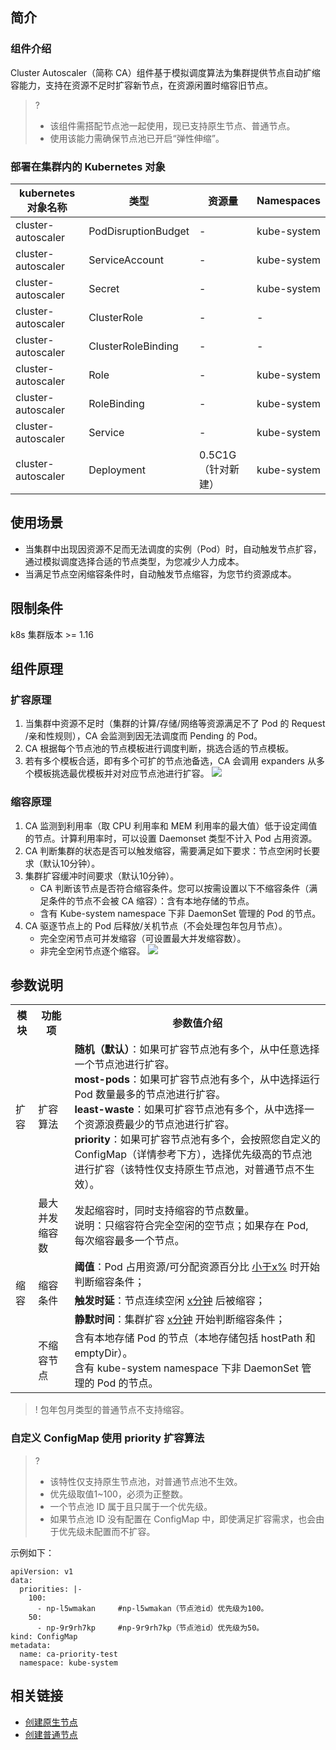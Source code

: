 

## 简介
### 组件介绍
Cluster Autoscaler（简称 CA）组件基于模拟调度算法为集群提供节点自动扩缩容能力，支持在资源不足时扩容新节点，在资源闲置时缩容旧节点。
>? 
>- 该组件需搭配节点池一起使用，现已支持原生节点、普通节点。
>- 使用该能力需确保节点池已开启“弹性伸缩”。

### 部署在集群内的 Kubernetes 对象
| kubernetes 对象名称    | 类型                  | 资源量          | Namespaces  |
|--------------------|---------------------|--------------|-------------|
| cluster-autoscaler | PodDisruptionBudget | -            | kube-system |
| cluster-autoscaler | ServiceAccount      | -            | kube-system |
| cluster-autoscaler | Secret              | -            | kube-system |
| cluster-autoscaler | ClusterRole         | -            | -           |
| cluster-autoscaler | ClusterRoleBinding  | -            | -           |
| cluster-autoscaler | Role                | -            | kube-system |
| cluster-autoscaler | RoleBinding         | -            | kube-system |
| cluster-autoscaler | Service             | -            | kube-system |
| cluster-autoscaler | Deployment          | 0.5C1G（针对新建） | kube-system |


## 使用场景
- 当集群中出现因资源不足而无法调度的实例（Pod）时，自动触发节点扩容，通过模拟调度选择合适的节点类型，为您减少人力成本。
- 当满足节点空闲缩容条件时，自动触发节点缩容，为您节约资源成本。

## 限制条件
k8s 集群版本 >= 1.16


## 组件原理
### 扩容原理
1. 当集群中资源不足时（集群的计算/存储/网络等资源满足不了 Pod 的 Request /亲和性规则），CA 会监测到因无法调度而 Pending 的 Pod。
2. CA 根据每个节点池的节点模板进行调度判断，挑选合适的节点模板。
3. 若有多个模板合适，即有多个可扩的节点池备选，CA 会调用 expanders 从多个模板挑选最优模板并对对应节点池进行扩容。
![](https://qcloudimg.tencent-cloud.cn/raw/7e890d013db63578f5dacce9a0e605b7.png)

### 缩容原理
1. CA 监测到利用率（取 CPU 利用率和 MEM 利用率的最大值）低于设定阈值的节点。计算利用率时，可以设置 Daemonset 类型不计入 Pod 占用资源。
2. CA 判断集群的状态是否可以触发缩容，需要满足如下要求：节点空闲时长要求（默认10分钟）。
3. 集群扩容缓冲时间要求（默认10分钟）。
	- CA 判断该节点是否符合缩容条件。您可以按需设置以下不缩容条件（满足条件的节点不会被 CA 缩容）：含有本地存储的节点。
	- 含有 Kube-system namespace 下非 DaemonSet 管理的 Pod 的节点。
4. CA 驱逐节点上的 Pod 后释放/关机节点（不会处理包年包月节点）。
	- 完全空闲节点可并发缩容（可设置最大并发缩容数）。
	- 非完全空闲节点逐个缩容。
![](https://qcloudimg.tencent-cloud.cn/raw/ad66907e5c1694ffb55e81b3f6b9e556.png)

## 参数说明
<table>
    <tr>
    <th>模块</th>
    <th>功能项</th>
    <th>参数值介绍</th>
        </tr>
        <tr>
    <td>扩容 
            </td>
    <td>扩容算法 
            </td>
    <td><b>随机（默认）</b>：如果可扩容节点池有多个，从中任意选择一个节点池进行扩容。
                <br><b>most-pods</b>：如果可扩容节点池有多个，从中选择运行 Pod 数量最多的节点池进行扩容。
                <br>
                <b>least-waste</b>：如果可扩容节点池有多个，从中选择一个资源浪费最少的节点池进行扩容。
                <br>
    <b>priority</b>：如果可扩容节点池有多个，会按照您自定义的 ConfigMap（详情参考下方），选择优先级高的节点池进行扩容（该特性仅支持原生节点池，对普通节点不生效）。
            </td>
        </tr>
        <tr>
            <td rowspan="5">
                缩容
            </td>
            <td>
                最大并发缩容数
            </td>
            <td>
                发起缩容时，同时支持缩容的节点数量。
                <br>
                说明：只缩容符合完全空闲的空节点；如果存在 Pod, 每次缩容最多一个节点。
            </td>
        </tr>
        <tr>
            <td rowspan="3">
                缩容条件
            </td>
            <td>
                <b>阈值</b>：Pod 占用资源/可分配资源百分比 <u>小于x%</u> 时开始判断缩容条件；
            </td>
        </tr>
        <tr>
            <td>
                <b>触发时延</b>：节点连续空闲 <u>x分钟</u> 后被缩容；
            </td>
        </tr>
        <tr>
            <td>
                <b>静默时间</b>：集群扩容 <u>x分钟</u> 开始判断缩容条件；
            </td>
        </tr>
        <tr>
            <td>
                不缩容节点
            </td>
            <td>
含有本地存储 Pod 的节点（本地存储包括 hostPath 和 emptyDir）。
                <br>含有 kube-system namespace 下非 DaemonSet 管理的 Pod 的节点。
            </td>
        </tr>
    </table>

>! 包年包月类型的普通节点不支持缩容。






### 自定义 ConfigMap 使用 priority 扩容算法
>?
>- 该特性仅支持原生节点池，对普通节点池不生效。
>- 优先级取值1~100，必须为正整数。
>- 一个节点池 ID 属于且只属于一个优先级。
>- 如果节点池 ID 没有配置在 ConfigMap 中，即使满足扩容需求，也会由于优先级未配置而不扩容。

示例如下：
```
apiVersion: v1
data:
  priorities: |-
    100:
      - np-l5wmakan     #np-l5wmakan（节点池id）优先级为100。
    50:
      - np-9r9rh7kp     #np-9r9rh7kp（节点池id）优先级为50。
kind: ConfigMap
metadata:
  name: ca-priority-test
  namespace: kube-system
```


## 相关链接
- [创建原生节点](https://cloud.tencent.com/document/product/457/78198)
- [创建普通节点](https://cloud.tencent.com/document/product/457/43735)


